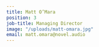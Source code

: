 ```yaml
---
title: Matt O’Mara
position: 3
job-title: Managing Director
image: "/uploads/matt-omara.jpg"
email: matt.omara@novel.audio
---
```


